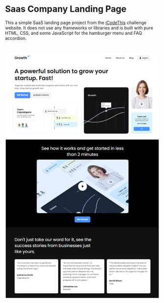 # Saas Company Landing Page

This a simple SaaS landing page project from the [iCodeThis](https://icodethis.com/?ref=traversy) challenge website. It does not use any frameworks or libraries and is built with pure HTML, CSS, and some JavaScript for the hamburger menu and FAQ accordion.

<img src="./images/screen.png" width="500" style="display:block;margin: 40px auto" />